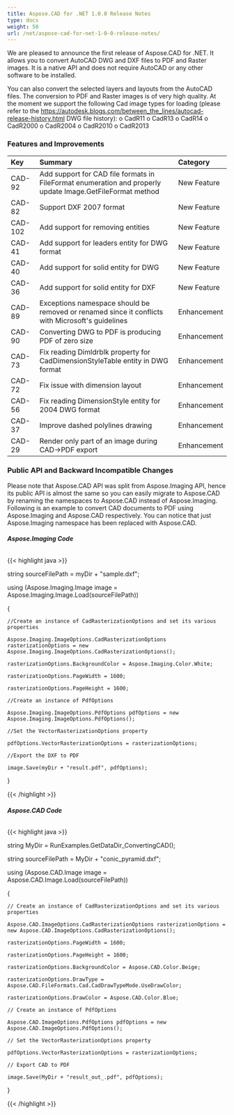 ```yaml
---
title: Aspose.CAD for .NET 1.0.0 Release Notes
type: docs
weight: 50
url: /net/aspose-cad-for-net-1-0-0-release-notes/
---
```


We are pleased to announce the first release of Aspose.CAD for .NET. It allows you to convert AutoCAD DWG and DXF files to PDF and Raster images. It is a native API and does not require AutoCAD or any other software to be installed.

You can also convert the selected layers and layouts from the AutoCAD files. The conversion to PDF and Raster images is of very high quality. At the moment we support the following Cad image types for loading (please refer to the <https://autodesk.blogs.com/between_the_lines/autocad-release-history.html> DWG file history):
o CadR11
o CadR13
o CadR14
o CadR2000
o CadR2004
o CadR2010
o CadR2013
### **Features and Improvements**

|**Key** |**Summary** |**Category** |
| :- | :- | :- |
|CAD-92 |Add support for CAD file formats in FileFormat enumeration and properly update Image.GetFileFormat method |New Feature |
|CAD-82 |Support DXF 2007 format |New Feature |
|CAD-102 |Add support for removing entities |New Feature |
|CAD-41 |Add support for leaders entity for DWG format |New Feature |
|CAD-40 |Add support for solid entity for DWG |New Feature |
|CAD-36 |Add support for solid entity for DXF |New Feature |
|CAD-89 |Exceptions namespace should be removed or renamed since it conflicts with Microsoft's guidelines |Enhancement |
|CAD-90 |Converting DWG to PDF is producing PDF of zero size |Enhancement |
|CAD-73 |Fix reading Dimldrblk property for CadDimensionStyleTable entity in DWG format |Enhancement |
|CAD-72 |Fix issue with dimension layout |Enhancement |
|CAD-56 |Fix reading DimensionStyle entity for 2004 DWG format |Enhancement |
|CAD-37 |Improve dashed polylines drawing |Enhancement |
|CAD-29 |Render only part of an image during CAD->PDF export |Enhancement |
### **Public API and Backward Incompatible Changes**
Please note that Aspose.CAD API was split from Aspose.Imaging API, hence its public API is almost the same so you can easily migrate to Aspose.CAD by renaming the namespaces to Aspose.CAD instead of Aspose.Imaging. Following is an example to convert CAD documents to PDF using Aspose.Imaging and Aspose.CAD respectively. You can notice that just Aspose.Imaging namespace has been replaced with Aspose.CAD.
###### **Aspose.Imaging Code**
{{< highlight java >}}

 string sourceFilePath = myDir + "sample.dxf";

using (Aspose.Imaging.Image image = Aspose.Imaging.Image.Load(sourceFilePath))

{

    //Create an instance of CadRasterizationOptions and set its various properties

    Aspose.Imaging.ImageOptions.CadRasterizationOptions rasterizationOptions = new Aspose.Imaging.ImageOptions.CadRasterizationOptions();

    rasterizationOptions.BackgroundColor = Aspose.Imaging.Color.White;

    rasterizationOptions.PageWidth = 1600;

    rasterizationOptions.PageHeight = 1600;

    //Create an instance of PdfOptions

    Aspose.Imaging.ImageOptions.PdfOptions pdfOptions = new Aspose.Imaging.ImageOptions.PdfOptions();

    //Set the VectorRasterizationOptions property

    pdfOptions.VectorRasterizationOptions = rasterizationOptions;

    //Export the DXF to PDF

    image.Save(myDir + "result.pdf", pdfOptions);

}


{{< /highlight >}}
###### **Aspose.CAD Code**
{{< highlight java >}}

 string MyDir = RunExamples.GetDataDir_ConvertingCAD();

string sourceFilePath = MyDir + "conic_pyramid.dxf";

using (Aspose.CAD.Image image = Aspose.CAD.Image.Load(sourceFilePath))

{

    // Create an instance of CadRasterizationOptions and set its various properties

    Aspose.CAD.ImageOptions.CadRasterizationOptions rasterizationOptions = new Aspose.CAD.ImageOptions.CadRasterizationOptions();

    rasterizationOptions.PageWidth = 1600;

    rasterizationOptions.PageHeight = 1600;

    rasterizationOptions.BackgroundColor = Aspose.CAD.Color.Beige;

    rasterizationOptions.DrawType = Aspose.CAD.FileFormats.Cad.CadDrawTypeMode.UseDrawColor;

    rasterizationOptions.DrawColor = Aspose.CAD.Color.Blue;

    // Create an instance of PdfOptions

    Aspose.CAD.ImageOptions.PdfOptions pdfOptions = new Aspose.CAD.ImageOptions.PdfOptions();

    // Set the VectorRasterizationOptions property

    pdfOptions.VectorRasterizationOptions = rasterizationOptions;

    // Export CAD to PDF

    image.Save(MyDir + "result_out_.pdf", pdfOptions);

}

{{< /highlight >}}
